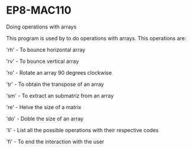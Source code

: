 # EP8-MAC110
Doing operations with arrays

This program is used by to do operations with arrays. This operations are: 

'rh' - To bounce horizontal array

'rv' - To bounce vertical array

'ro' - Rotate an array 90 degrees clockwise

'tr' - To obtain the transpose of an array

'sm' - To extract an submatriz from an array

're' - Helve the size of a matrix

'do' - Doble the size of an array

'li' - List all the possible operations with their respective codes

'fi' - To end the interaction with the user
